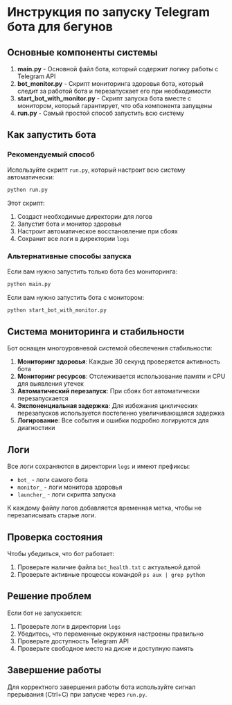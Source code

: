 # Инструкция по запуску Telegram бота для бегунов

## Основные компоненты системы

1. **main.py** - Основной файл бота, который содержит логику работы с Telegram API
2. **bot_monitor.py** - Скрипт мониторинга здоровья бота, который следит за работой бота и перезапускает его при необходимости
3. **start_bot_with_monitor.py** - Скрипт запуска бота вместе с монитором, который гарантирует, что оба компонента запущены
4. **run.py** - Самый простой способ запустить всю систему

## Как запустить бота

### Рекомендуемый способ

Используйте скрипт `run.py`, который настроит всю систему автоматически:

```bash
python run.py
```

Этот скрипт:
1. Создаст необходимые директории для логов
2. Запустит бота и монитор здоровья
3. Настроит автоматическое восстановление при сбоях
4. Сохранит все логи в директории `logs`

### Альтернативные способы запуска

Если вам нужно запустить только бота без мониторинга:

```bash
python main.py
```

Если вам нужно запустить бота с монитором:

```bash
python start_bot_with_monitor.py
```

## Система мониторинга и стабильности

Бот оснащен многоуровневой системой обеспечения стабильности:

1. **Мониторинг здоровья**: Каждые 30 секунд проверяется активность бота
2. **Мониторинг ресурсов**: Отслеживается использование памяти и CPU для выявления утечек
3. **Автоматический перезапуск**: При сбоях бот автоматически перезапускается
4. **Экспоненциальная задержка**: Для избежания циклических перезапусков используется постепенно увеличивающаяся задержка
5. **Логирование**: Все события и ошибки подробно логируются для диагностики

## Логи

Все логи сохраняются в директории `logs` и имеют префиксы:

- `bot_` - логи самого бота
- `monitor_` - логи монитора здоровья
- `launcher_` - логи скрипта запуска

К каждому файлу логов добавляется временная метка, чтобы не перезаписывать старые логи.

## Проверка состояния

Чтобы убедиться, что бот работает:

1. Проверьте наличие файла `bot_health.txt` с актуальной датой
2. Проверьте активные процессы командой `ps aux | grep python`

## Решение проблем

Если бот не запускается:

1. Проверьте логи в директории `logs`
2. Убедитесь, что переменные окружения настроены правильно
3. Проверьте доступность Telegram API
4. Проверьте свободное место на диске и доступную память

## Завершение работы

Для корректного завершения работы бота используйте сигнал прерывания (Ctrl+C) при запуске через `run.py`.